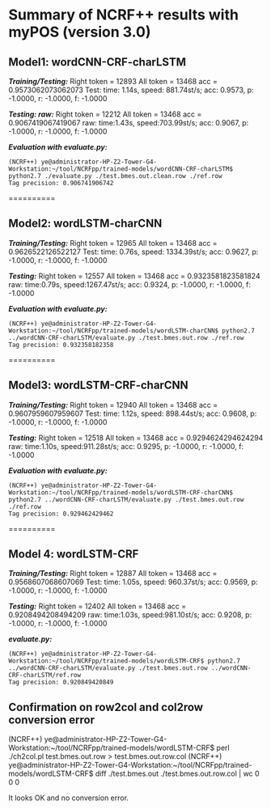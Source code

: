 # Summary of NCRF++ results with myPOS (version 3.0)

## Model1: wordCNN-CRF-charLSTM
***Training/Testing:***
Right token =  12893  All token =  13468  acc =  0.9573062073062073
Test: time: 1.14s, speed: 881.74st/s; acc: 0.9573, p: -1.0000, r: -1.0000, f: -1.0000

***Testing:  raw:***
Right token =  12212  All token =  13468  acc =  0.9067419067419067
raw: time:1.43s, speed:703.99st/s; acc: 0.9067, p: -1.0000, r: -1.0000, f: -1.0000

***Evaluation with evaluate.py:*** 
```
(NCRF++) ye@administrator-HP-Z2-Tower-G4-Workstation:~/tool/NCRFpp/trained-models/wordCNN-CRF-charLSTM$ python2.7 ./evaluate.py ./test.bmes.out.clean.row ./ref.row 
Tag precision: 0.906741906742
```

==========

## Model2: wordLSTM-charCNN
***Training/Testing:***
Right token =  12965  All token =  13468  acc =  0.9626522126522127
Test: time: 0.76s, speed: 1334.39st/s; acc: 0.9627, p: -1.0000, r: -1.0000, f: -1.0000

***Testing:***
Right token =  12557  All token =  13468  acc =  0.9323581823581824
raw: time:0.79s, speed:1267.47st/s; acc: 0.9324, p: -1.0000, r: -1.0000, f: -1.0000

***Evaluation with evaluate.py:***
```
(NCRF++) ye@administrator-HP-Z2-Tower-G4-Workstation:~/tool/NCRFpp/trained-models/wordLSTM-charCNN$ python2.7 ../wordCNN-CRF-charLSTM/evaluate.py ./test.bmes.out.row ./ref.row 
Tag precision: 0.932358182358
```

==========

## Model3: wordLSTM-CRF-charCNN
***Training/Testing:***
Right token =  12940  All token =  13468  acc =  0.9607959607959607
Test: time: 1.12s, speed: 898.44st/s; acc: 0.9608, p: -1.0000, r: -1.0000, f: -1.0000

***Testing:***
Right token =  12518  All token =  13468  acc =  0.9294624294624294
raw: time:1.10s, speed:911.28st/s; acc: 0.9295, p: -1.0000, r: -1.0000, f: -1.0000

***Evaluation with evaluate.py:***
```
(NCRF++) ye@administrator-HP-Z2-Tower-G4-Workstation:~/tool/NCRFpp/trained-models/wordLSTM-CRF-charCNN$ python2.7 ../wordCNN-CRF-charLSTM/evaluate.py ./test.bmes.out.row ./ref.row 
Tag precision: 0.929462429462
```

==========

## Model 4: wordLSTM-CRF
***Training/Testing:*** 
Right token =  12887  All token =  13468  acc =  0.9568607068607069
Test: time: 1.05s, speed: 960.37st/s; acc: 0.9569, p: -1.0000, r: -1.0000, f: -1.0000

***Testing:***
Right token =  12402  All token =  13468  acc =  0.9208494208494209
raw: time:1.03s, speed:981.10st/s; acc: 0.9208, p: -1.0000, r: -1.0000, f: -1.0000

***evaluate.py:***
```
(NCRF++) ye@administrator-HP-Z2-Tower-G4-Workstation:~/tool/NCRFpp/trained-models/wordLSTM-CRF$ python2.7 ../wordCNN-CRF-charLSTM/evaluate.py ./test.bmes.out.row ../wordCNN-CRF-charLSTM/ref.row 
Tag precision: 0.920849420849
```

## Confirmation on row2col and col2row conversion error

(NCRF++) ye@administrator-HP-Z2-Tower-G4-Workstation:~/tool/NCRFpp/trained-models/wordLSTM-CRF$ perl ./ch2col.pl test.bmes.out.row > test.bmes.out.row.col
(NCRF++) ye@administrator-HP-Z2-Tower-G4-Workstation:~/tool/NCRFpp/trained-models/wordLSTM-CRF$ diff ./test.bmes.out ./test.bmes.out.row.col | wc
      0       0       0

It looks OK and no conversion error.
